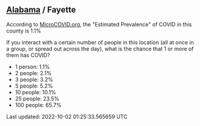 
## [Alabama](/united-states/alabama) / Fayette

According to [MicroCOVID.org](http://microcovid.org),
the "Estimated Prevalence" of COVID in this county is 1.1%

If you interact with a certain number of people in this location
(all at once in a group, or spread out across the day), what is the chance that
1 or more of them has COVID?

- 1 person: 1.1%
- 2 people: 2.1%
- 3 people: 3.2%
- 5 people: 5.2%
- 10 people: 10.1%
- 25 people: 23.5%
- 100 people: 65.7%

Last updated: 2022-10-02 01:25:33.565659 UTC
